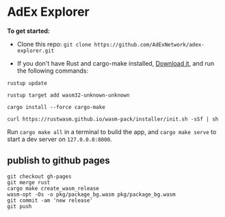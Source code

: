 # AdEx Explorer

**To get started:**
- Clone this repo: `git clone https://github.com/AdExNetwork/adex-explorer.git`

- If you don't have Rust and cargo-make installed, [Download it](https://www.rust-lang.org/tools/install), and run the following commands:

`rustup update`

`rustup target add wasm32-unknown-unknown`

`cargo install --force cargo-make`

`curl https://rustwasm.github.io/wasm-pack/installer/init.sh -sSf | sh`

Run `cargo make all` in a terminal to build the app, and `cargo make serve` to start a dev server
on `127.0.0.0:8000`.

## publish to github pages

```
git checkout gh-pages
git merge rust
cargo make create_wasm_release
wasm-opt -Os -o pkg/package_bg.wasm pkg/package_bg.wasm
git commit -am 'new release'
git push
```
